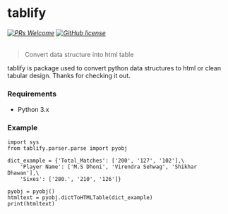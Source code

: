 
# tablify
######  [![PRs Welcome](https://img.shields.io/badge/PRs-welcome-brightgreen.svg?style=flat-square)](http://makeapullrequest.com) [![GitHub license](https://img.shields.io/badge/license-MIT-blue.svg?style=flat-square)](https://github.com/your/your-project/blob/master/LICENSE)
> Convert data structure into html table

tablify is package used to convert python data  structures to html or clean tabular design. Thanks for checking it out.


### Requirements
- Python 3.x

### Example 

    import sys
    from tablify.parser.parse import pyobj
    
    dict_example = {'Total_Matches': ['200', '127', '102'],\
        'Player Name': ['M.S Dhoni', 'Virendra Sehwag', 'Shikhar Dhawan'],\
        'Sixes': ['280.', '210', '126']}
    
    pyobj = pyobj()
    htmltext = pyobj.dictToHTMLTable(dict_example)
    print(htmltext)

